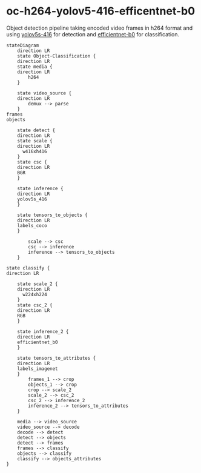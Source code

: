 # oc-h264-yolov5-416-efficentnet-b0

Object detection pipeline taking encoded video frames in h264 format and using [yolov5s-416]() for detection and [efficientnet-b0](https://github.com/openvinotoolkit/open_model_zoo/tree/master/models/public/efficientnet-b0) for classification.

```mermaid
stateDiagram
    direction LR  
    state Object-Classification {
    direction LR
    state media {
	direction LR
		h264
    }

    state video_source {
	direction LR
		demux --> parse 
    }
frames
objects

    state detect {
	direction LR
    state scale {
	direction LR
      w416xh416
    }
    state csc {
	direction LR
    BGR
    }

    state inference {
	direction LR
    yolov5s_416
    }

    state tensors_to_objects {
	direction LR
    labels_coco
    }

		scale --> csc
		csc --> inference
		inference --> tensors_to_objects
    }

state classify {
direction LR
    
    state scale_2 {
	direction LR
      w224xh224
    }
    state csc_2 {
	direction LR
    RGB
    }

    state inference_2 {
	direction LR
    efficientnet_b0
    }

    state tensors_to_attributes {
	direction LR
    labels_imagenet
    }
	    frames_1 --> crop
		objects_1 --> crop
	    crop --> scale_2
		scale_2 --> csc_2
		csc_2 --> inference_2
		inference_2 --> tensors_to_attributes
    }
    
    media --> video_source
    video_source --> decode
    decode --> detect
	detect --> objects
	detect --> frames
	frames --> classify
	objects --> classify
    classify --> objects_attributes
} 
```
